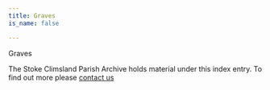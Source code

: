```yaml
---
title: Graves
is_name: false

---
```


Graves


The Stoke Climsland Parish Archive holds material under this index entry. To find out more please [contact us](/contact/)
